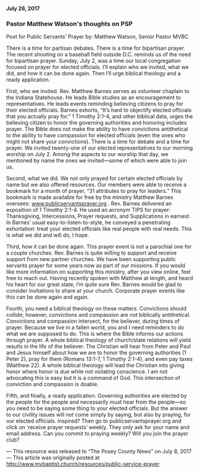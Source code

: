 #### July 26, 2017

### Pastor Matthew Watson's thoughts on PSP

Post for Public Servants' Prayer by: Matthew Watson, Senior Pastor MVBC

There is a time for partisan debates. There is a time for bipartisan prayer. The recent shooting on a baseball field outside D.C. reminds us of the need for bipartisan prayer. Sunday, July 2, was a time our local congregation focused on prayer for elected officials. I’ll explain who we invited, what we did, and how it can be done again. Then I’ll urge biblical theology and a ready application.

First, who we invited. Rev. Matthew Barnes serves as volunteer chaplain to the Indiana Statehouse. He leads Bible studies as an encouragement to representatives. He leads events reminding believing citizens to pray for their elected officials. Barnes exhorts, “It’s hard to objectify elected officials that you actually pray for.” 1 Timothy 2:1-4, and other biblical data, urges the believing citizen to honor the governing authorities and honoring includes prayer. The Bible does not make the ability to have convictions antithetical to the ability to have compassion for elected officials (even the ones who might not share your convictions). There is a time for debate and a time for prayer. We invited twenty-one of our elected representatives to our morning worship on July 2. Among the aspects to our worship that day, we mentioned by name the ones we invited—some of which were able to join us.

Second, what we did. We not only prayed for certain elected officials by name but we also offered resources. Our members were able to receive a bookmark for a month of prayer, “31 attributes to pray for leaders.” This bookmark is made available for free by the ministry Matthew Barnes oversees: www.publicservantsprayer.org . Rev. Barnes delivered an exposition of 1 Timothy 2:1-4. He used an acronym TIPS for prayer: Thanksgiving, Intercessions, Prayer requests, and Supplications in earnest. In Barnes’ usual easy-to-listen-to-style, he conveyed a penetrating exhortation: treat your elected officials like real people with real needs. This is what we did and will do, I hope.

Third, how it can be done again. This prayer event is not a parochial one for a couple churches. Rev. Barnes is quite willing to support and receive support from new partner churches. We have been supporting public servants prayer for some years now as part of our missions. If you would like more information on supporting this ministry, after you view online, feel free to reach out. Having recently spoken with Matthew at length, and heard his heart for our great state, I’m quite sure Rev. Barnes would be glad to consider invitations to share at your church. Corporate prayer events like this can be done again and again.

Fourth, you need a biblical theology on these matters. Convictions should collide; however, convictions and compassion are not biblically antithetical. Convictions and compassion intersect, for the believer, during times of prayer. Because we live in a fallen world, you and I need reminders to do what we are supposed to do. This is where the Bible informs our actions through prayer. A whole biblical theology of church/state relations will yield results in the life of the believer. The Christian will hear from Peter and Paul and Jesus himself about how we are to honor the governing authorities (1 Peter 2), pray for them (Romans 13:1-7, 1 Timothy 2:1-4), and even pay taxes (Matthew 22). A whole biblical theology will lead the Christian into giving honor where honor is due while not violating conscience. I am not advocating this is easy but it is a command of God. This intersection of conviction and compassion is doable.

Fifth, and finally, a ready application. Governing authorities are elected by the people for the people and necessarily must hear from the people—so you need to be saying some thing to your elected officials. But the answer to our civility issues will not come simply by saying, but also by praying, for our elected officials. Inspired? Then go to publicservantsprayer.org and click on ‘receive prayer requests’ weekly. They only ask for your name and email address. Can you commit to praying weekly? Will you join the prayer club?

— This resource was released to “The Posey County News” on July 8, 2017 — This article was originally posted at http://www.mvbaptist.church/resources/public-service-prayer
